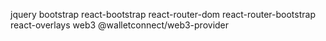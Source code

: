 jquery
bootstrap
react-bootstrap
react-router-dom
react-router-bootstrap
react-overlays
web3
@walletconnect/web3-provider